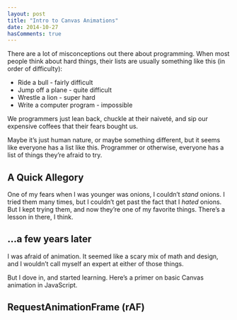 ```yaml
---
layout: post
title: "Intro to Canvas Animations"
date: 2014-10-27
hasComments: true
---
```


There are a lot of misconceptions out there about programming. When most people think about hard things, their lists are usually something like this (in order of difficulty):

* Ride a bull - fairly difficult
* Jump off a plane - quite difficult
* Wrestle a lion - super hard
* Write a computer program - impossible

We programmers just lean back, chuckle at their naiveté, and sip our expensive coffees that their fears bought us.

Maybe it’s just human nature, or maybe something different, but it seems like everyone has a list like this. Programmer or otherwise, everyone has a list of things they’re afraid to try.

## A Quick Allegory

One of my fears when I was younger was onions, I couldn’t *stand* onions. I tried them many times, but I couldn’t get past the fact that I *hated* onions. But I kept trying them, and now they’re one of my favorite things. There’s a lesson in there, I think.

## ...a few years later

I was afraid of animation. It seemed like a scary mix of math and design, and I wouldn’t call myself an expert at either of those things.

But I dove in, and started learning. Here’s a primer on basic Canvas animation in JavaScript.

## RequestAnimationFrame (rAF)